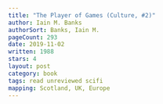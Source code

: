 ```yaml
---
title: "The Player of Games (Culture, #2)"
author: Iain M. Banks
authorSort: Banks, Iain M.
pageCount: 293
date: 2019-11-02
written: 1988
stars: 4
layout: post
category: book
tags: read unreviewed scifi
mapping: Scotland, UK, Europe
---
```

